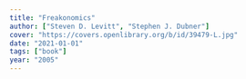 ```yaml
---
title: "Freakonomics"
author: ["Steven D. Levitt", "Stephen J. Dubner"]
cover: "https://covers.openlibrary.org/b/id/39479-L.jpg"
date: "2021-01-01"
tags: ["book"]
year: "2005"
---
```


